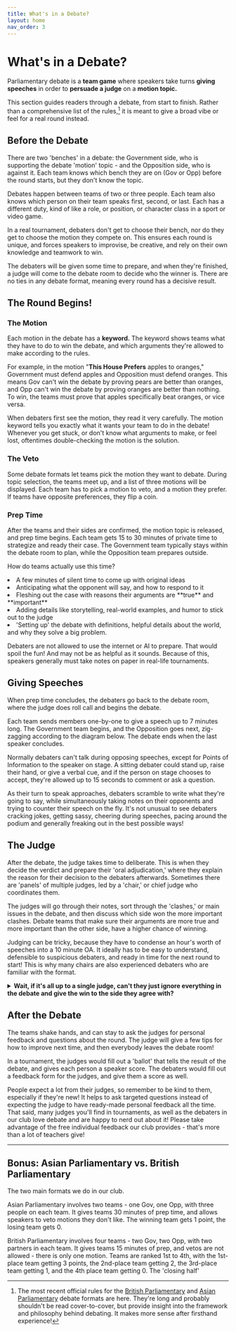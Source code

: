 ```yaml
---
title: What's in a Debate?
layout: home
nav_order: 3
---
```


# What's in a Debate?
Parliamentary debate is a **team game** where speakers take turns **giving speeches** in order to **persuade a judge** on a **motion topic.**

This section guides readers through a debate, from start to finish. Rather than a comprehensive list of the rules,[^1] it is meant to give a broad vibe or feel for a real round instead.

## Before the Debate
There are two 'benches' in a debate: the Government side, who is supporting the debate 'motion' topic - and the Opposition side, who is against it. Each team knows which bench they are on (Gov or Opp) before the round starts, but they don't know the topic.

Debates happen between teams of two or three people. Each team also knows which person on their team speaks first, second, or last. Each has a different duty, kind of like a role, or position, or character class in a sport or video game. 

In a real tournament, debaters don't get to choose their bench, nor do they get to choose the motion they compete on. This ensures each round is unique, and forces speakers to improvise, be creative, and rely on their own knowledge and teamwork to win.

The debaters will be given some time to prepare, and when they're finished, a judge will come to the debate room to decide who the winner is. There are no ties in any debate format, meaning every round has a decisive result.

## The Round Begins!

### The Motion
Each motion in the debate has a **keyword.** The keyword shows teams what they have to do to win the debate, and which arguments they're allowed to make according to the rules. 

For example, in the motion "**This House Prefers** apples to oranges," Government must defend apples and Opposition must defend oranges. This means Gov can't win the debate by proving pears are better than oranges, and Opp can't win the debate by proving oranges are better than nothing. To win, the teams must prove that apples specifically beat oranges, or vice versa.

When debaters first see the motion, they read it very carefully. The motion keyword tells you exactly what it wants your team to do in the debate! Whenever you get stuck, or don't know what arguments to make, or feel lost, oftentimes double-checking the motion is the solution.

### The Veto
Some debate formats let teams pick the motion they want to debate. During topic selection, the teams meet up, and a list of three motions will be displayed. Each team has to pick a motion to veto, and a motion they prefer. If teams have opposite preferences, they flip a coin.

### Prep Time
After the teams and their sides are confirmed, the motion topic is released, and prep time begins. Each team gets 15 to 30 minutes of private time to strategize and ready their case. The Government team typically stays within the debate room to plan, while the Opposition team prepares outside.

How do teams actually use this time?
<li>A few minutes of silent time to come up with original ideas</li>
<li>Anticipating what the opponent will say, and how to respond to it</li>
<li>Fleshing out the case with reasons their arguments are **true** and **important**</li>
<li>Adding details like storytelling, real-world examples, and humor to stick out to the judge</li>
<li>'Setting up' the debate with definitions, helpful details about the world, and why they solve a big problem.</li>

Debaters are not allowed to use the internet or AI to prepare. That would spoil the fun! And may not be as helpful as it sounds. Because of this, speakers generally must take notes on paper in real-life tournaments.

## Giving Speeches
When prep time concludes, the debaters go back to the debate room, where the judge does roll call and begins the debate.

Each team sends members one-by-one to give a speech up to 7 minutes long. The Government team begins, and the Opposition goes next, zig-zagging according to the diagram below. The debate ends when the last speaker concludes.

Normally debaters can't talk during opposing speeches, except for Points of Information to the speaker on stage. A sitting debater could stand up, raise their hand, or give a verbal cue, and if the person on stage chooses to accept, they're allowed up to 15 seconds to comment or ask a question.

As their turn to speak approaches, debaters scramble to write what they're going to say, while simultaneously taking notes on their opponents and trying to counter their speech on the fly. It's not unusual to see debaters cracking jokes, getting sassy, cheering during speeches, pacing around the podium and generally freaking out in the best possible ways!

## The Judge
After the debate, the judge takes time to deliberate. This is when they decide the verdict and prepare their 'oral adjudication,' where they explain the reason for their decision to the debaters afterwards. Sometimes there are 'panels' of multiple judges, led by a 'chair,' or chief judge who coordinates them. 

The judges will go through their notes, sort through the 'clashes,' or main issues in the debate, and then discuss which side won the more important clashes. Debate teams that make sure their arguments are more true and more important than the other side, have a higher chance of winning.

Judging can be tricky, because they have to condense an hour's worth of speeches into a 10 minute OA. It ideally has to be easy to understand, defensible to suspicious debaters, and ready in time for the next round to start! This is why many chairs are also experienced debaters who are familiar with the format. 

<details markdown="1"> 
  <summary> <strong> Wait, if it's all up to a single judge, can't they just ignore everything in the debate and give the win to the side they agree with? </strong> </summary>  
  
### How Judging Works ###   

Great observation! In order for debate to be as fair and unbiased as possible, judges have to follow two golden principles:  

1) **Noninterventionism** - Judges avoid 'inserting themselves' into the debate, which means they can't use their own opinions, or information that didn't come from the debate. Everything used to decide the verdict must come within the round itself. Only during incredibly messy debates - ones where there isn't enough information within the round to determine a clear winner (like when the teams have two completely different, equally convincing views of reality), will a judge be forced to intervene.  

2) **The Average Reasonable Voter** - Instead, judges adopt the perspective of a person who: knows basic facts and news headlines, understands logic and logical fallacies, isn't biased towards any culture or geographical location, and can be convinced of anything given a good explanation.  

Such a person lacks 'specialized knowledge', so debaters have to make sure they explain complex ideas to them step-by-step, even if they're the smartest person in the world. This means numerical statistics and real-world studies can't be taken at face value in parliamentary debate (we can't fact-check or just take your word on it!) - they have to be explained in a way that a person can intuitively understand.  

Savvy viewers may ask further questions. 'Wait, does that mean you can completely make things up, as long as it makes sense to the judge?' 'Where do you draw the line between specialized and basic knowledge?' Very astute! Too much intervention can squash creative ideas and force teams to work unfairly hard to overcome judge biases. Too little means rewarding lies and stock arguments at the expense of real-world knowledge - which is what debate is supposed to encourage in the first place. The question of how much to intervene is an active debate within the community - and you'll likely find as many different answers as there are judges.  

For those interested in becoming judges, you'll find it can be a uniquely collaborative experience in a competitive game. It's heartwarming to encourage debaters and help them improve, while working together with fellow panelists to reach a common goal. It's also easy to learn debate through observation and hearing the thoughts of experienced judges and speakers. Batey believes that every aspiring debater should try out judging - if not for the camaraderie, because understanding how to think like a judge is crucial to winning rounds.  

</details>

## After the Debate
The teams shake hands, and can stay to ask the judges for personal feedback and questions about the round. The judge will give a few tips for how to improve next time, and then everybody leaves the debate room! 

In a tournament, the judges would fill out a 'ballot' that tells the result of the debate, and gives each person a speaker score. The debaters would fill out a feedback form for the judges, and give them a score as well.

People expect a lot from their judges, so remember to be kind to them, especially if they're new! It helps to ask targeted questions instead of expecting the judge to have ready-made personal feedback all the time. That said, many judges you'll find in tournaments, as well as the debaters in our club love debate and are happy to nerd out about it! Please take advantage of the free individual feedback our club provides - that's more than a lot of teachers give!

---

## Bonus: Asian Parliamentary vs. British Parliamentary
The two main formats we do in our club.  

Asian Parliamentary involves two teams - one Gov, one Opp, with three people on each team. It gives teams 30 minutes of prep time, and allows speakers to veto motions they don't like. The winning team gets 1 point, the losing team gets 0.

British Parliamentary involves four teams - two Gov, two Opp, with two partners in each team. It gives teams 15 minutes of prep, and vetos are not allowed - there is only one motion. Teams are ranked 1st to 4th, with the 1st-place team getting 3 points, the 2nd-place team getting 2, the 3rd-place team getting 1, and the 4th place team getting 0. The 'closing half' 

[^1]: The most recent official rules for the [British Parliamentary](https://sadcdebate.com/files/WUDC-Manual-2024.pdf) and [Asian Parliamentary](https://docs.google.com/document/d/1JoJa0oqDfW06vAQb3eBcAX37oG9p2g0hRO44vvCHv_Q/edit?tab=t.0) debate formats are here. They're long and probably shouldn't be read cover-to-cover, but provide insight into the framework and philosophy behind debating. It makes more sense after firsthand experience!
